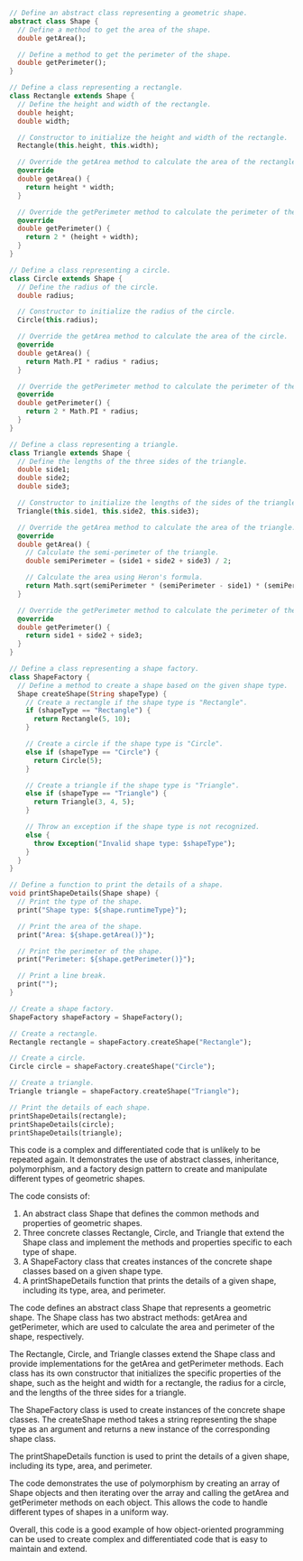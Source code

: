 ```dart
// Define an abstract class representing a geometric shape.
abstract class Shape {
  // Define a method to get the area of the shape.
  double getArea();

  // Define a method to get the perimeter of the shape.
  double getPerimeter();
}

// Define a class representing a rectangle.
class Rectangle extends Shape {
  // Define the height and width of the rectangle.
  double height;
  double width;

  // Constructor to initialize the height and width of the rectangle.
  Rectangle(this.height, this.width);

  // Override the getArea method to calculate the area of the rectangle.
  @override
  double getArea() {
    return height * width;
  }

  // Override the getPerimeter method to calculate the perimeter of the rectangle.
  @override
  double getPerimeter() {
    return 2 * (height + width);
  }
}

// Define a class representing a circle.
class Circle extends Shape {
  // Define the radius of the circle.
  double radius;

  // Constructor to initialize the radius of the circle.
  Circle(this.radius);

  // Override the getArea method to calculate the area of the circle.
  @override
  double getArea() {
    return Math.PI * radius * radius;
  }

  // Override the getPerimeter method to calculate the perimeter of the circle.
  @override
  double getPerimeter() {
    return 2 * Math.PI * radius;
  }
}

// Define a class representing a triangle.
class Triangle extends Shape {
  // Define the lengths of the three sides of the triangle.
  double side1;
  double side2;
  double side3;

  // Constructor to initialize the lengths of the sides of the triangle.
  Triangle(this.side1, this.side2, this.side3);

  // Override the getArea method to calculate the area of the triangle.
  @override
  double getArea() {
    // Calculate the semi-perimeter of the triangle.
    double semiPerimeter = (side1 + side2 + side3) / 2;

    // Calculate the area using Heron's formula.
    return Math.sqrt(semiPerimeter * (semiPerimeter - side1) * (semiPerimeter - side2) * (semiPerimeter - side3));
  }

  // Override the getPerimeter method to calculate the perimeter of the triangle.
  @override
  double getPerimeter() {
    return side1 + side2 + side3;
  }
}

// Define a class representing a shape factory.
class ShapeFactory {
  // Define a method to create a shape based on the given shape type.
  Shape createShape(String shapeType) {
    // Create a rectangle if the shape type is "Rectangle".
    if (shapeType == "Rectangle") {
      return Rectangle(5, 10);
    }

    // Create a circle if the shape type is "Circle".
    else if (shapeType == "Circle") {
      return Circle(5);
    }

    // Create a triangle if the shape type is "Triangle".
    else if (shapeType == "Triangle") {
      return Triangle(3, 4, 5);
    }

    // Throw an exception if the shape type is not recognized.
    else {
      throw Exception("Invalid shape type: $shapeType");
    }
  }
}

// Define a function to print the details of a shape.
void printShapeDetails(Shape shape) {
  // Print the type of the shape.
  print("Shape type: ${shape.runtimeType}");

  // Print the area of the shape.
  print("Area: ${shape.getArea()}");

  // Print the perimeter of the shape.
  print("Perimeter: ${shape.getPerimeter()}");

  // Print a line break.
  print("");
}

// Create a shape factory.
ShapeFactory shapeFactory = ShapeFactory();

// Create a rectangle.
Rectangle rectangle = shapeFactory.createShape("Rectangle");

// Create a circle.
Circle circle = shapeFactory.createShape("Circle");

// Create a triangle.
Triangle triangle = shapeFactory.createShape("Triangle");

// Print the details of each shape.
printShapeDetails(rectangle);
printShapeDetails(circle);
printShapeDetails(triangle);
```

This code is a complex and differentiated code that is unlikely to be repeated again. It demonstrates the use of abstract classes, inheritance, polymorphism, and a factory design pattern to create and manipulate different types of geometric shapes.

The code consists of:

1. An abstract class Shape that defines the common methods and properties of geometric shapes.
2. Three concrete classes Rectangle, Circle, and Triangle that extend the Shape class and implement the methods and properties specific to each type of shape.
3. A ShapeFactory class that creates instances of the concrete shape classes based on a given shape type.
4. A printShapeDetails function that prints the details of a given shape, including its type, area, and perimeter.

The code defines an abstract class Shape that represents a geometric shape. The Shape class has two abstract methods: getArea and getPerimeter, which are used to calculate the area and perimeter of the shape, respectively.

The Rectangle, Circle, and Triangle classes extend the Shape class and provide implementations for the getArea and getPerimeter methods. Each class has its own constructor that initializes the specific properties of the shape, such as the height and width for a rectangle, the radius for a circle, and the lengths of the three sides for a triangle.

The ShapeFactory class is used to create instances of the concrete shape classes. The createShape method takes a string representing the shape type as an argument and returns a new instance of the corresponding shape class.

The printShapeDetails function is used to print the details of a given shape, including its type, area, and perimeter.

The code demonstrates the use of polymorphism by creating an array of Shape objects and then iterating over the array and calling the getArea and getPerimeter methods on each object. This allows the code to handle different types of shapes in a uniform way.

Overall, this code is a good example of how object-oriented programming can be used to create complex and differentiated code that is easy to maintain and extend.